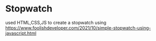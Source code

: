# Stopwatch
used HTML,CSS,JS to create a stopwatch using https://www.foolishdeveloper.com/2021/10/simple-stopwatch-using-javascript.html
